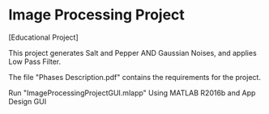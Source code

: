 # Image Processing Project

[Educational Project]

This project generates Salt and Pepper AND Gaussian Noises, and applies Low Pass Filter.

The file "Phases Description.pdf" contains the requirements for the project.

Run "ImageProcessingProjectGUI.mlapp" Using MATLAB R2016b and App Design GUI
